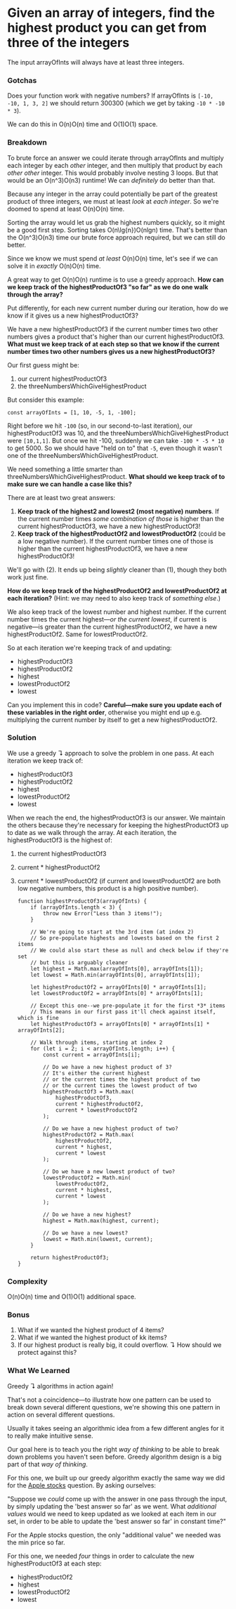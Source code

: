 
# Given  an array  of integers, find the highest product you can get from three of the integers

The input  arrayOfInts  will always have at least three integers.

### Gotchas

Does your  function  work with negative numbers? If  arrayOfInts  is  `[-10, -10, 1, 3, 2]`  we should return  300300  (which we get by taking  `-10 * -10 * 3`).

We can do this in  O(n)O(n)  time and  O(1)O(1)  space.

### Breakdown

To  brute force  an answer we could iterate through  arrayOfInts  and multiply each integer by each  _other_  integer, and then multiply that product by each  _other other_  integer. This would probably involve nesting 3 loops. But that would be an  O(n^3)O(n3)  runtime! We can  _definitely_  do better than that.

Because any integer in the  array  could potentially be part of the greatest product of three integers, we must at least  _look_  at  _each integer_. So we're doomed to spend at least  O(n)O(n)  time.

Sorting the  array  would let us grab the highest numbers quickly, so it might be a good first step. Sorting takes  O(n\lg{n})O(nlgn)  time. That's better than the  O(n^3)O(n3)  time our brute force approach required, but we can still do better.

Since we know we must spend  _at least_  O(n)O(n)  time, let's see if we can solve it in  _exactly_  O(n)O(n)  time.

A great way to get  O(n)O(n)  runtime is to use a  greedy approach.  **How can we keep track of the  highestProductOf3  "so far" as we do one walk through the  array?**

Put differently, for each new  current  number during our iteration, how do we know if it gives us a new  highestProductOf3?

We have a new  highestProductOf3  if the  current  number times two other numbers gives a product that's higher than our current  highestProductOf3.  **What must we keep track of at each step so that we know if the  current  number times two other numbers gives us a new  highestProductOf3?**

Our first guess might be:

1.  our current  highestProductOf3
2.  the  threeNumbersWhichGiveHighestProduct

But consider this example:

  `const arrayOfInts = [1, 10, -5, 1, -100];`

Right before we hit  `-100`  (so, in our second-to-last iteration), our  highestProductOf3  was  10, and the  threeNumbersWhichGiveHighestProduct  were  `[10,1,1]`. But once we hit  -100, suddenly we can take  `-100 * -5 * 10`  to get  5000. So we should have "held on to" that  `-5`, even though it wasn't one of the  threeNumbersWhichGiveHighestProduct.

We need something a little smarter than  threeNumbersWhichGiveHighestProduct.  **What should we keep track of to make sure we can handle a case like this?**

There are at least two great answers:

1.  **Keep track of the  highest2  and  lowest2  (most negative) numbers**. If the  current  number times  _some combination of those_  is higher than the current  highestProductOf3, we have a new  highestProductOf3!
2.  **Keep track of the  highestProductOf2  and  lowestProductOf2**  (could be a low negative number). If the  current  number times one of those is higher than the current  highestProductOf3, we have a new  highestProductOf3!

We'll go with (2). It ends up being  _slightly_  cleaner than (1), though they both work just fine.

**How do we keep track of the  highestProductOf2  and  lowestProductOf2  at each iteration?**  (Hint: we may need to also keep track of  _something else_.)

We also keep track of the  lowest  number and  highest  number. If the  current  number times the current  highest—_or the current  lowest_, if  current  is negative—is greater than the current  highestProductOf2, we have a new  highestProductOf2. Same for  lowestProductOf2.

So at each iteration we're keeping track of and updating:

-   highestProductOf3
-   highestProductOf2
-   highest
-   lowestProductOf2
-   lowest

Can you implement this in code?  **Careful—make sure you update each of these variables in the right order**, otherwise you might end up e.g. multiplying the  current  number by itself to get a new  highestProductOf2.

### Solution

We use a  greedy  ↴ approach to solve the problem in one pass. At each iteration we keep track of:

-   highestProductOf3
-   highestProductOf2
-   highest
-   lowestProductOf2
-   lowest

When we reach the end, the  highestProductOf3  is our answer. We maintain the others because they're necessary for keeping the  highestProductOf3  up to date as we walk through the  array. At each iteration, the  highestProductOf3  is the highest of:

1.  the current  highestProductOf3
2.  current * highestProductOf2
3.  current * lowestProductOf2  (if  current  and  lowestProductOf2  are both low negative numbers, this product is a high positive number).

		function highestProductOf3(arrayOfInts) {
		    if (arrayOfInts.length < 3) {
		        throw new Error("Less than 3 items!");
		    }

		    // We're going to start at the 3rd item (at index 2)
		    // So pre-populate highests and lowests based on the first 2 items
		    // We could also start these as null and check below if they're set
		    // but this is arguably cleaner
		    let highest = Math.max(arrayOfInts[0], arrayOfInts[1]);
		    let lowest = Math.min(arrayOfInts[0], arrayOfInts[1]);

		    let highestProductOf2 = arrayOfInts[0] * arrayOfInts[1];
		    let lowestProductOf2 = arrayOfInts[0] * arrayOfInts[1];

		    // Except this one--we pre-populate it for the first *3* items
		    // This means in our first pass it'll check against itself, which is fine
		    let highestProductOf3 = arrayOfInts[0] * arrayOfInts[1] * arrayOfInts[2];

		    // Walk through items, starting at index 2
		    for (let i = 2; i < arrayOfInts.length; i++) {
		        const current = arrayOfInts[i];

		        // Do we have a new highest product of 3?
		        // It's either the current highest
		        // or the current times the highest product of two
		        // or the current times the lowest product of two
		        highestProductOf3 = Math.max(
		            highestProductOf3,
		            current * highestProductOf2,
		            current * lowestProductOf2
		        );

		        // Do we have a new highest product of two?
		        highestProductOf2 = Math.max(
		            highestProductOf2,
		            current * highest,
		            current * lowest
		        );

		        // Do we have a new lowest product of two?
		        lowestProductOf2 = Math.min(
		            lowestProductOf2,
		            current * highest,
		            current * lowest
		        );

		        // Do we have a new highest?
		        highest = Math.max(highest, current);

		        // Do we have a new lowest?
		        lowest = Math.min(lowest, current);
		    }

		    return highestProductOf3;
		}

### Complexity

O(n)O(n)  time and  O(1)O(1)  additional space.

### Bonus

1.  What if we wanted the highest product of 4 items?
2.  What if we wanted the highest product of  kk  items?
3.  If our highest product is really big, it could  overflow.  ↴ How should we protect against this?

### What We Learned

Greedy  ↴ algorithms in action again!

That's not a coincidence—to illustrate how one pattern can be used to break down several different questions, we're showing this one pattern in action on several different questions.

Usually it takes seeing an algorithmic idea from a few different angles for it to really make intuitive sense.

Our goal here is to teach you the right  _way of thinking_  to be able to break down problems you haven't seen before. Greedy algorithm design is a big part of that  _way of thinking_.

For this one, we built up our greedy algorithm exactly the same way we did for the  [Apple stocks](https://www.interviewcake.com/question/stock-price)  question. By asking ourselves:

"Suppose we  _could_  come up with the answer in one pass through the input, by simply updating the 'best answer so far' as we went. What  _additional values_  would we need to keep updated as we looked at each item in our set, in order to be able to update the 'best answer so far' in constant time?"

For the Apple stocks question, the only "additional value" we needed was the min price so far.

For this one, we needed  _four_  things in order to calculate the new  highestProductOf3  at each step:

-   highestProductOf2
-   highest
-   lowestProductOf2
-   lowest
